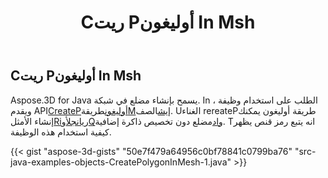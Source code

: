 ﻿---
title: Cريت Pأوليغون In Msh
type: docs
weight: 80
url: /ar/java/create-polygon-in-mesh/
description: Aspose.3D for Java يسمح بإنشاء مضلع في شبكة.
---
## **Cريت Pأوليغون In Msh**
Aspose.3D for Java يسمح بإنشاء مضلع في شبكة. In الطلب على استخدام وظيفة ، ويقدم API[CreatePأوليغون](https://reference.aspose.com/3d/java/com.aspose.threed/Mesh#createPolygon-int-int-int-)طريقة[Mإيش](https://reference.aspose.com/3d/java/com.aspose.threed/Mesh)الصف. Uالغناء rereatePطريقة أوليغون يمكنك إنشاء الأمثل[Riريانجل](https://reference.aspose.com/3d/java/com.aspose.threed/Mesh#createPolygon-int-int-int-)أو[Qواد](https://reference.aspose.com/3d/java/com.aspose.threed/Mesh#createPolygon-int-int-int-int-)مضلع دون تخصيص ذاكرة إضافية. Tانه يتبع رمز قنص يظهر كيفية استخدام هذه الوظيفة.



{{< gist "aspose-3d-gists" "50e7f479a64956c0bf78841c0799ba76" "src-java-examples-objects-CreatePolygonInMesh-1.java" >}}
